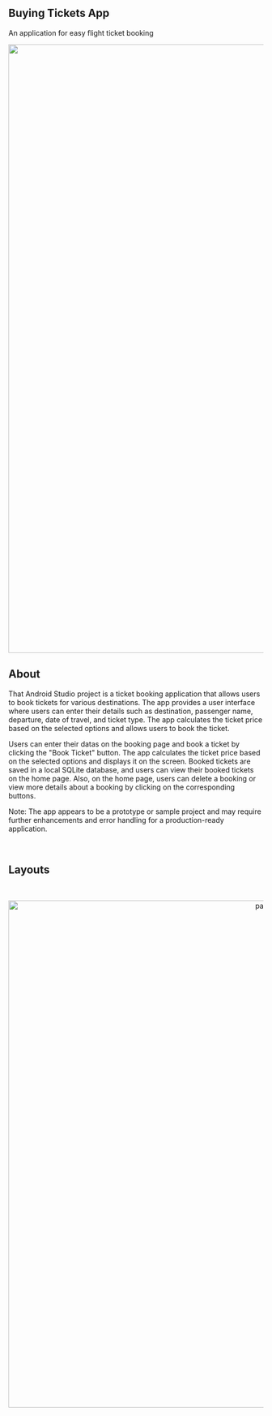 ## Buying Tickets App

An application for easy flight ticket booking

<p align="center">
      <img src="https://i.ibb.co/yh4Bc4Y/24-07-2023-02-06.png" alt="Project Logo" width="1200">
</p>

## About

That Android Studio project is a ticket booking application that allows users to book tickets for various destinations. The app provides a user interface where users can enter their details such as destination, passenger name, departure, date of travel, and ticket type. The app calculates the ticket price based on the selected options and allows users to book the ticket.

Users can enter their datas on the booking page and book a ticket by clicking the "Book Ticket" button. The app calculates the ticket price based on the selected options and displays it on the screen.
Booked tickets are saved in a local SQLite database, and users can view their booked tickets on the home page.
Also, on the home page, users can delete a booking or view more details about a booking by clicking on the corresponding buttons.

Note: The app appears to be a prototype or sample project and may require further enhancements and error handling for a production-ready application.


<br>

## Layouts

<br>
<p align="center">
      <img src="https://i.ibb.co/mcLLL4D/pages.png" alt="pages" width="1000">
</p>
